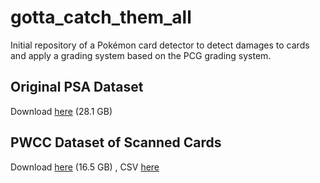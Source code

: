 # gotta_catch_them_all
Initial repository of a Pokémon card detector to detect damages to cards and apply a grading system based on the PCG grading system. 

## Original PSA Dataset
Download [here](https://queensuca-my.sharepoint.com/:u:/g/personal/14bc30_queensu_ca/EUs_3g6t-LFJp_mZIXnY8zgBTXBMdifTUDrUcFF64eQOYw?e=6tmmY4) (28.1 GB)

## PWCC Dataset of Scanned Cards
Download [here](https://queensuca-my.sharepoint.com/:u:/g/personal/14bc30_queensu_ca/EbrMLJuDvChGr9TMro-NCh4BOyC8QkG2JysPC7NXhlDCkg?e=R1JgLm) (16.5 GB)
, CSV [here](https://queensuca-my.sharepoint.com/:x:/g/personal/14bc30_queensu_ca/EaeHNDinsdVEsPw7DIWyAtkBHUCdjbtqUMYEgF2k5NnGLw?e=afEJcc)
